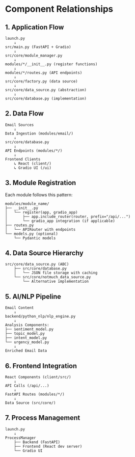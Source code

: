 # Component Relationships

## 1. Application Flow

```
launch.py
    ↓
src/main.py (FastAPI + Gradio)
    ↓
src/core/module_manager.py
    ↓
modules/*/__init__.py (register functions)
    ↓
modules/*/routes.py (API endpoints)
    ↓
src/core/factory.py (data source)
    ↓
src/core/data_source.py (abstraction)
    ↓
src/core/database.py (implementation)
```

## 2. Data Flow

```
Email Sources
    ↓
Data Ingestion (modules/email/)
    ↓
src/core/database.py
    ↓
API Endpoints (modules/*/)
    ↓
Frontend Clients
    ↳ React (client/)
    ↳ Gradio UI (/ui)
```

## 3. Module Registration

Each module follows this pattern:

```
modules/module_name/
├── __init__.py
│   └── register(app, gradio_app)
│       ├── app.include_router(router, prefix="/api/...")
│       └── gradio_app integration (if applicable)
├── routes.py
│   └── APIRouter with endpoints
└── models.py (optional)
    └── Pydantic models
```

## 4. Data Source Hierarchy

```
src/core/data_source.py (ABC)
    ├── src/core/database.py
    │   └── JSON file storage with caching
    └── src/core/notmuch_data_source.py
        └── Alternative implementation
```

## 5. AI/NLP Pipeline

```
Email Content
    ↓
backend/python_nlp/nlp_engine.py
    ↓
Analysis Components:
├── sentiment_model.py
├── topic_model.py
├── intent_model.py
└── urgency_model.py
    ↓
Enriched Email Data
```

## 6. Frontend Integration

```
React Components (client/src/)
    ↓
API Calls (/api/...)
    ↓
FastAPI Routes (modules/*/)
    ↓
Data Source (src/core/)
```

## 7. Process Management

```
launch.py
    ↓
ProcessManager
    ├── Backend (FastAPI)
    ├── Frontend (React dev server)
    └── Gradio UI
```